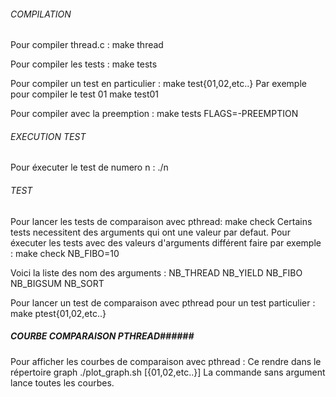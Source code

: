 ###### COMPILATION #####
Pour compiler thread.c :
     make thread

Pour compiler les tests :
     make tests

Pour compiler un test en particulier :
     make test{01,02,etc..}
Par exemple pour compiler le test 01
    make test01

Pour compiler avec la preemption :
make tests FLAGS=-PREEMPTION


###### EXECUTION TEST #####
Pour éxecuter le test de numero n :
     ./n
###### TEST ######
Pour lancer les tests de comparaison avec pthread: 
     make check
Certains tests necessitent des arguments qui ont une valeur par defaut.
Pour éxecuter les tests avec des valeurs d'arguments différent faire par exemple :
     make check NB_FIBO=10

Voici la liste des nom des arguments :
NB_THREAD
NB_YIELD
NB_FIBO
NB_BIGSUM
NB_SORT

Pour lancer un test de comparaison avec pthread pour un test particulier :
     make ptest{01,02,etc..}

##### COURBE COMPARAISON PTHREAD######
Pour afficher les courbes de comparaison avec pthread :
Ce rendre dans le répertoire graph
./plot_graph.sh [{01,02,etc..}]
La commande sans argument lance toutes les courbes.

